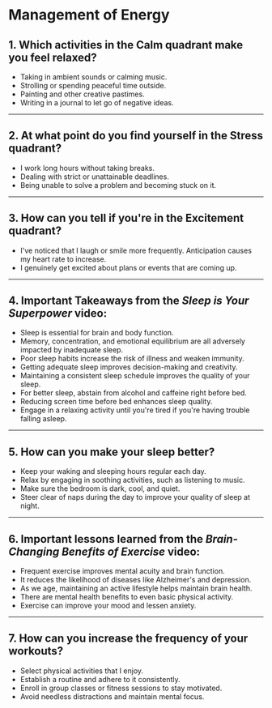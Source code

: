 # Management of Energy

## 1. Which activities in the Calm quadrant make you feel relaxed?

- Taking in ambient sounds or calming music.  
- Strolling or spending peaceful time outside.  
- Painting and other creative pastimes.  
- Writing in a journal to let go of negative ideas.

---

## 2. At what point do you find yourself in the Stress quadrant?

- I work long hours without taking breaks.  
- Dealing with strict or unattainable deadlines.  
- Being unable to solve a problem and becoming stuck on it.

---

## 3. How can you tell if you're in the Excitement quadrant?

- I've noticed that I laugh or smile more frequently. Anticipation causes my heart rate to increase.  
- I genuinely get excited about plans or events that are coming up.

---

## 4. Important Takeaways from the *Sleep is Your Superpower* video:

- Sleep is essential for brain and body function.  
- Memory, concentration, and emotional equilibrium are all adversely impacted by inadequate sleep.  
- Poor sleep habits increase the risk of illness and weaken immunity.  
- Getting adequate sleep improves decision-making and creativity.  
- Maintaining a consistent sleep schedule improves the quality of your sleep.  
- For better sleep, abstain from alcohol and caffeine right before bed.  
- Reducing screen time before bed enhances sleep quality.  
- Engage in a relaxing activity until you're tired if you're having trouble falling asleep.

---

## 5. How can you make your sleep better?

- Keep your waking and sleeping hours regular each day.  
- Relax by engaging in soothing activities, such as listening to music.  
- Make sure the bedroom is dark, cool, and quiet.  
- Steer clear of naps during the day to improve your quality of sleep at night.

---

## 6. Important lessons learned from the *Brain-Changing Benefits of Exercise* video:

- Frequent exercise improves mental acuity and brain function.  
- It reduces the likelihood of diseases like Alzheimer's and depression.  
- As we age, maintaining an active lifestyle helps maintain brain health.  
- There are mental health benefits to even basic physical activity.  
- Exercise can improve your mood and lessen anxiety.

---

## 7. How can you increase the frequency of your workouts?

- Select physical activities that I enjoy.  
- Establish a routine and adhere to it consistently.  
- Enroll in group classes or fitness sessions to stay motivated.  
- Avoid needless distractions and maintain mental focus.
